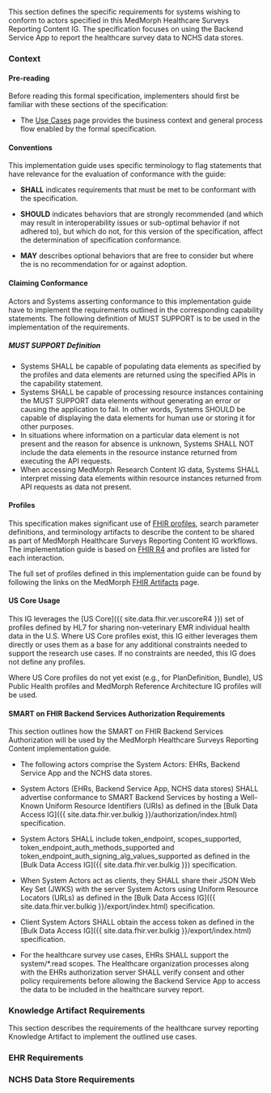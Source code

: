 This section defines the specific requirements for systems wishing to conform to actors specified in this MedMorph Healthcare Surveys Reporting Content IG.  The specification focuses on using the Backend Service App to report the healthcare survey data to NCHS data stores.

### Context

#### Pre-reading
Before reading this formal specification, implementers should first be familiar with these sections of the specification:

* The [Use Cases](usecases.html) page provides the business context and general process flow enabled by the formal specification.


#### Conventions
This implementation guide uses specific terminology to flag statements that have relevance for the evaluation of conformance with the guide:

* **SHALL** indicates requirements that must be met to be conformant with the specification.

* **SHOULD** indicates behaviors that are strongly recommended (and which may result in interoperability issues or sub-optimal behavior if not adhered to), but which do not, for this version of the specification, affect the determination of specification conformance.

* **MAY** describes optional behaviors that are free to consider but where the is no recommendation for or against adoption.


#### Claiming Conformance 

Actors and Systems asserting conformance to this implementation guide have to implement the requirements outlined in the corresponding capability statements. The following definition of MUST SUPPORT is to be used in the implementation of the requirements.

##### MUST SUPPORT Definition

* Systems SHALL be capable of populating data elements as specified by the profiles and data elements are returned using the specified APIs in the capability statement.
* Systems SHALL be capable of processing resource instances containing the MUST SUPPORT data elements without generating an error or causing the application to fail. In other words, Systems SHOULD be capable of displaying the data elements for human use or storing it for other purposes.
* In situations where information on a particular data element is not present and the reason for absence is unknown, Systems SHALL NOT include the data elements in the resource instance returned from executing the API requests.
* When accessing MedMorph Research Content IG data, Systems SHALL interpret missing data elements within resource instances returned from API requests as data not present.


#### Profiles
This specification makes significant use of [FHIR profiles]({{site.data.fhir.path}}profiling.html), search parameter definitions, and terminology artifacts to describe the content to be shared as part of MedMorph Healthcare Surveys Reporting Content IG workflows. The implementation guide is based on [FHIR R4]({{site.data.fhir.path}}) and profiles are listed for each interaction.

The full set of profiles defined in this implementation guide can be found by following the links on the MedMorph [FHIR Artifacts](artifacts.html) page.


#### US Core Usage

This IG leverages the [US Core]({{ site.data.fhir.ver.uscoreR4 }}) set of profiles defined by HL7 for sharing non-veterinary EMR individual health data in the U.S.  Where US Core profiles exist, this IG either leverages them directly or uses them as a base for any additional constraints needed to support the research use cases.  If no constraints are needed, this IG does not define any profiles.

Where US Core profiles do not yet exist (e.g., for PlanDefinition, Bundle), US Public Health profiles and MedMorph Reference Architecture IG profiles will be used. 


#### SMART on FHIR Backend Services Authorization Requirements

This section outlines how the SMART on FHIR Backend Services Authorization will be used by the MedMorph Healthcare Surveys Reporting Content implementation guide. 

* The following actors comprise the System Actors: EHRs, Backend Service App and the NCHS data stores. 

* System Actors (EHRs, Backend Service App, NCHS data stores) SHALL advertise conformance to SMART Backend Services by hosting a Well-Known Uniform Resource Identifiers (URIs) as defined in the [Bulk Data Access IG]({{ site.data.fhir.ver.bulkig }}/authorization/index.html) specification.

* System Actors SHALL include token_endpoint, scopes_supported, token_endpoint_auth_methods_supported and token_endpoint_auth_signing_alg_values_supported as defined in the [Bulk Data Access IG]({{ site.data.fhir.ver.bulkig }}) specification.

* When System Actors act as clients, they SHALL share their JSON Web Key Set (JWKS) with the server System Actors using Uniform Resource Locators (URLs) as defined in the [Bulk Data Access IG]({{ site.data.fhir.ver.bulkig }}/export/index.html) specification.

* Client System Actors SHALL obtain the access token as defined in the [Bulk Data Access IG]({{ site.data.fhir.ver.bulkig }}/export/index.html) specification.

* For the healthcare survey use cases, EHRs SHALL support the system/*.read scopes. The Healthcare organization processes along with the EHRs authorization server SHALL verify consent and other policy requirements before allowing the Backend Service App to access the data to be included in the healthcare survey report. 
 

### Knowledge Artifact Requirements 

This section describes the requirements of the healthcare survey reporting Knowledge Artifact to implement the outlined use cases.


 

### EHR Requirements 




### NCHS Data Store Requirements 




